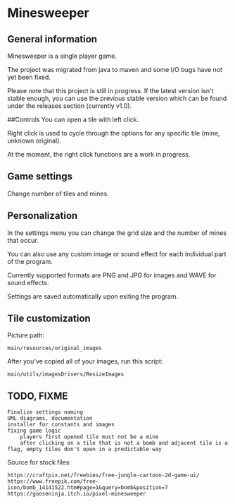 # Minesweeper

## General information
Minesweeper is a single player game.

The project was migrated from java to maven and some I/O bugs have not yet been fixed.

Please note that this project is still in progress.
If the latest version isn't stable enough, you can use the previous stable version 
which can be found under the releases section (currently v1.0).


##Controls
You can open a tile with left click.

Right click is used to cycle through the options for any specific tile (mine, unknown original).

At the moment, the right click functions are a work in progress.


## Game settings
Change number of tiles and mines.


## Personalization
In the settings menu you can change the grid size and the number of mines that occur. 

You can also use any custom image or sound effect for each individual part of the program.

Currently supported formats are PNG and JPG for images and WAVE for sound effects.

Settings are saved automatically upon exiting the program.


## Tile customization
Picture path:

    main/resources/original_images

After you've copied all of your images, run this script:

    main/utils/imagesDrivers/ResizeImages


## TODO, FIXME
    Finalize settings naming
    UML diagrams, documentation
    installer for constants and images
    fixing game logic
        players first opened tile must not be a mine
        after clicking on a tile that is not a bomb and adjacent tile is a flag, empty tiles don't open in a predictable way


Source for stock files:
    
    https://craftpix.net/freebies/free-jungle-cartoon-2d-game-ui/
    https://www.freepik.com/free-icon/bomb_14141522.htm#page=1&query=bomb&position=7
    https://gooseninja.itch.io/pixel-minesweeper
